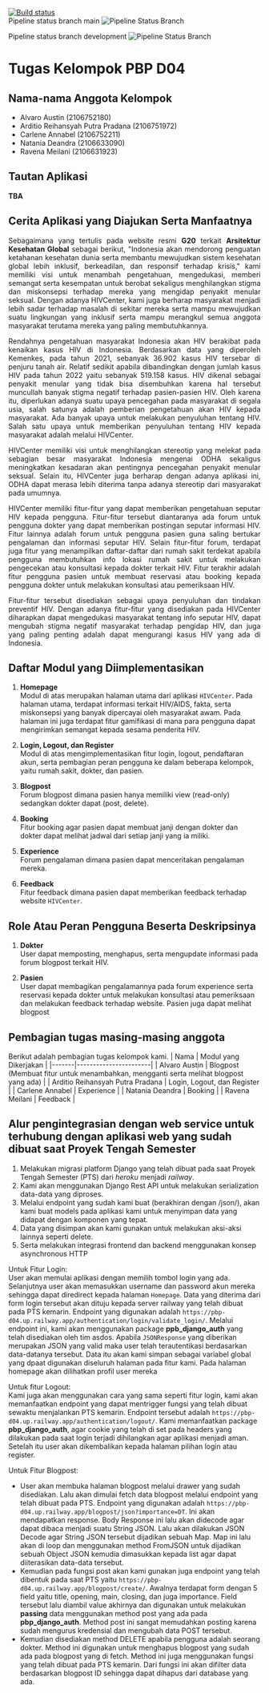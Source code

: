 [![Build status](https://build.appcenter.ms/v0.1/apps/0eaf49c3-6d9a-463b-95ea-bf48f6f97426/branches/main/badge)](https://appcenter.ms)
<br> <label> Pipeline status branch main </label>
![Pipeline Status Branch](https://github.com/Emilicos/D04-Mobile-HIVCenter/actions/workflows/release.yml/badge.svg?branch=main)

<label> Pipeline status branch development </label>
![Pipeline Status Branch](https://github.com/Emilicos/D04-Mobile-HIVCenter/actions/workflows/development.yml/badge.svg?branch=development)

# Tugas Kelompok PBP D04

##  Nama-nama Anggota Kelompok 

- Alvaro Austin (2106752180)
- Arditio Reihansyah Putra Pradana (2106751972)
- Carlene Annabel (2106752211)
- Natania Deandra (2106633090)
- Ravena Meilani (2106631923)

## Tautan Aplikasi
**TBA**

##  Cerita Aplikasi yang Diajukan Serta Manfaatnya 

<p align="justify"> Sebagaimana yang tertulis pada website resmi <strong>G20</strong> terkait <strong>Arsitektur Kesehatan Global</strong> sebagai berikut, "Indonesia akan mendorong penguatan ketahanan kesehatan dunia serta membantu mewujudkan sistem kesehatan global lebih inklusif, berkeadilan, dan responsif terhadap krisis," kami memiliki visi untuk menambah pengetahuan, mengedukasi, memberi semangat serta kesempatan untuk berobat sekaligus menghilangkan stigma dan miskonsepsi terhadap mereka yang mengidap penyakit menular seksual. Dengan adanya HIVCenter, kami juga berharap masyarakat menjadi lebih sadar terhadap masalah di sekitar mereka serta mampu mewujudkan suatu lingkungan yang inklusif serta mampu merangkul semua anggota masyarakat terutama mereka yang paling membutuhkannya. <p>

<p align="justify"> Rendahnya pengetahuan masyarakat Indonesia akan HIV berakibat pada kenaikan kasus HIV di Indonesia. Berdasarkan data yang diperoleh Kemenkes, pada tahun 2021, sebanyak 36.902 kasus HIV tersebar di penjuru tanah air. Relatif sedikit apabila dibandingkan dengan jumlah kasus HIV pada tahun 2022 yaitu sebanyak 519.158 kasus.  HIV dikenal sebagai penyakit menular yang tidak bisa disembuhkan karena hal tersebut muncullah banyak stigma negatif terhadap pasien-pasien HIV. Oleh karena itu, diperlukan adanya suatu upaya pencegahan pada masyarakat di segala usia, salah satunya adalah pemberian pengetahuan akan HIV kepada masyarakat. Ada banyak upaya untuk melakukan penyuluhan tentang HIV. Salah satu upaya untuk memberikan penyuluhan tentang HIV kepada masyarakat adalah melalui HIVCenter. </p>

<p align="justify"> HIVCenter memiliki visi untuk menghilangkan stereotip yang melekat pada sebagian besar masyarakat Indonesia mengenai ODHA sekaligus meningkatkan kesadaran akan pentingnya pencegahan penyakit menular seksual. Selain itu, HIVCenter juga berharap dengan adanya aplikasi ini, ODHA dapat merasa lebih diterima tanpa adanya stereotip dari masyarakat pada umumnya. </p>

<p align="justify"> HIVCenter memiliki fitur-fitur yang dapat memberikan pengetahuan seputar HIV kepada pengguna. Fitur-fitur tersebut diantaranya ada forum untuk pengguna dokter yang dapat memberikan postingan seputar informasi HIV. Fitur lainnya adalah forum untuk pengguna pasien guna saling bertukar pengalaman dan informasi seputar HIV. Selain fitur-fitur forum, terdapat juga fitur yang menampilkan daftar-daftar dari rumah sakit terdekat apabila pengguna membutuhkan info lokasi rumah sakit untuk melakukan pengecekan atau konsultasi kepada dokter terkait HIV. Fitur terakhir adalah fitur pengguna pasien untuk membuat reservasi atau booking kepada pengguna dokter untuk melakukan konsultasi atau pemeriksaan HIV. </p>

<p align="justify"> Fitur-fitur tersebut disediakan sebagai upaya penyuluhan dan tindakan preventif HIV. Dengan adanya fitur-fitur yang disediakan pada HIVCenter diharapkan dapat mengedukasi masyarakat tentang info seputar HIV, dapat mengubah stigma negatif masyarakat terhadap pengidap HIV, dan juga yang paling penting adalah dapat mengurangi kasus HIV yang ada di Indonesia. </p>

## Daftar Modul yang Diimplementasikan

1. **Homepage** <br>
    Modul di atas merupakan halaman utama dari aplikasi `HIVCenter`. Pada halaman utama, terdapat informasi terkait HIV/AIDS, fakta, serta miskonsepsi yang banyak dipercayai oleh masyarakat awam. Pada halaman ini juga terdapat fitur gamifikasi di mana para pengguna dapat mengirimkan semangat kepada sesama penderita HIV. 

2. **Login, Logout, dan Register** <br>
    Modul di atas mengimplementasikan fitur login, logout, pendaftaran akun, serta pembagian peran pengguna ke dalam beberapa kelompok, yaitu rumah sakit, dokter, dan pasien.
    
3. **Blogpost** <br>
    Forum blogpost dimana pasien hanya memiliki view (read-only) sedangkan dokter dapat (post, delete).
    
4. **Booking** <br>
    Fitur booking agar pasien dapat membuat janji dengan dokter dan dokter dapat melihat jadwal dari setiap janji yang ia miliki.
    
5. **Experience** <br>
    Forum pengalaman dimana pasien dapat menceritakan pengalaman mereka.
    
6. **Feedback** <br>
    Fitur feedback dimana pasien dapat memberikan feedback terhadap website `HIVCenter`.

## Role Atau Peran Pengguna Beserta Deskripsinya 

1. **Dokter** <br>
    User dapat memposting, menghapus, serta mengupdate informasi pada forum blogpost terkait HIV.
    
2. **Pasien** <br>
    User dapat membagikan pengalamannya pada forum experience serta reservasi kepada dokter untuk melakukan konsultasi atau pemeriksaan dan melakukan feedback terhadap website. Pasien juga dapat melihat blogpost

## Pembagian tugas masing-masing anggota

Berikut adalah pembagian tugas kelompok kami.
| Nama  | Modul yang Dikerjakan |
|-------|-----------------------|
| Alvaro Austin | Blogpost (Membuat fitur untuk menambahkan, mengganti serta melihat blogpost yang ada) |
| Arditio Reihansyah Putra Pradana | Login, Logout, dan Register  |
| Carlene Annabel | Experience |
| Natania Deandra | Booking |
| Ravena Meilani | Feedback |
    
## Alur pengintegrasian dengan web service untuk terhubung dengan aplikasi web yang sudah dibuat saat Proyek Tengah Semester

1. Melakukan migrasi platform Django yang telah dibuat pada saat Proyek Tengah Semester (PTS) dari _heroku_ menjadi _railway_.
2. Kami akan menggunakan Django Rest API untuk melakukan serialization data-data yang diproses. 
3. Melalui endpoint yang sudah kami buat (berakhiran dengan /json/), akan kami buat models pada aplikasi kami untuk menyimpan data yang didapat dengan komponen yang tepat.
4. Data yang disimpan akan kami gunakan untuk melakukan aksi-aksi lainnya seperti delete.
5. Serta melakukan integrasi frontend dan backend menggunakan konsep asynchronous HTTP

Untuk Fitur Login: <br>
User akan memulai aplikasi dengan memilih tombol login yang ada. Selanjutnya user akan memasukkan username dan password akun mereka sehingga dapat diredirect kepada halaman `Homepage`. Data yang diterima dari form login tersebut akan dituju kepada server railway yang telah dibuat pada PTS kemarin. Endpoint yang digunakan adalah `https://pbp-d04.up.railway.app/authentication/login/validate_login/`. Melalui endpoint ini, kami akan menggunakan package **ppb_django_auth** yang telah disediakan oleh tim asdos. Apabila `JSONResponse` yang diberikan merupakan JSON yang valid maka user telah terautentikasi berdasarkan data-datanya tersebut. Data itu akan kami simpan sebagai variabel global yang dpaat digunakan diseluruh halaman pada fitur kami.  Pada halaman homepage akan dilihatkan profil user mereka 

Untuk fitur Logout: <br>
Kami juga akan menggunakan cara yang sama seperti fitur login, kami akan memanfaatkan endpoint yang dapat mentrigger fungsi yang telah dibuat sewaktu menjalankan PTS kemarin. Endpoint tersebut adalah `https://pbp-d04.up.railway.app/authentication/logout/`. Kami memanfaatkan package **pbp_django_auth**, agar cookie yang telah di set pada headers yang dilakukan pada saat login terjadi dihilangkan agar aplikasi menjadi aman. Setelah itu user akan dikembalikan kepada halaman pilihan login atau register. 

Untuk Fitur Blogpost: <br>
- User akan membuka halaman blogpost melalui drawer yang sudah disediakan. Lalu akan dimulai fetch data blogpost melalui endpoint yang telah dibuat pada PTS. Endpoint yang digunakan adalah `https://pbp-d04.up.railway.app/blogpost/json?importance=DT`. Ini akan mendapatkan response. Body Response ini lalu akan didecode agar dapat dibaca menjadi suatu String JSON. Lalu akan dilakukan JSON Decode agar String JSON tersebut dijadikan sebuah Map. Map ini lalu akan di loop dan menggunakan method FromJSON untuk dijadikan sebuah Object JSON kemudia dimasukkan kepada list agar dapat diiterasikan data-data tersebut.
- Kemudian pada fungsi post akan kami gunakan juga endpoint yang telah dibentuk pada saat PTS yaitu `https://pbp-d04.up.railway.app/blogpost/create/`. Awalnya terdapat form dengan 5 field yaitu title, opening, main, closing, dan juga importance. Field tersebut lalu diambil value akhirnya dan digunakan untuk melakukan **passing** data menggunakan method post yang ada pada **pbp_django_auth**. Method post ini sangat memudahkan posting karena sudah mengurus kredensial dan mengubah data POST tersebut. 
- Kemudian disediakan method DELETE apabila pengguna adalah seorang dokter. Method ini digunakan untuk menghapus blogpost yang sudah ada pada blogpost yang di fetch. Method ini juga menggunakan fungsi yang telah dibuat pada PTS kemarin. Dari fungsi ini akan difilter data berdasarkan blogpost ID sehingga dapat dihapus dari database yang ada. 






    
    
 
